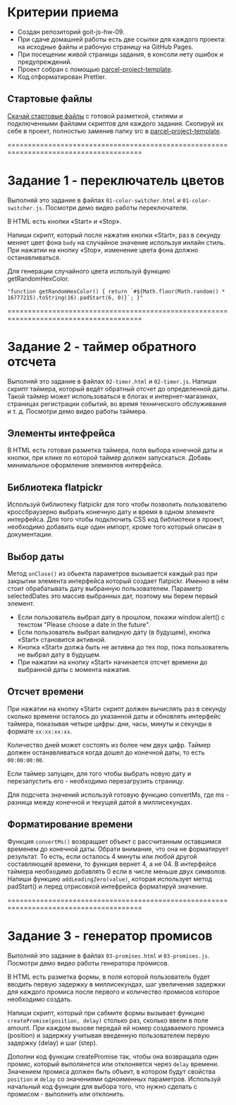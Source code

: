 # Критерии приема

- Создан репозиторий goit-js-hw-09.
- При сдаче домашней работы есть две ссылки для каждого проекта: на исходные
  файлы и рабочую страницу на GitHub Pages.
- При посещении живой страницы задания, в консоли нету ошибок и предупреждений.
- Проект собран с помощью
  [parcel-project-template](https://github.com/goitacademy/parcel-project-template).
- Код отформатирован Prettier.

## Стартовые файлы

[Скачай стартовые файлы](https://minhaskamal.github.io/DownGit/#/home?url=https://github.com/goitacademy/javascript-homework/tree/main/v2/09/src)
с готовой разметкой, стилями и подключенными файлами скриптов для каждого
задания. Скопируй их себе в проект, полностью заменив папку src в
[parcel-project-template](https://github.com/goitacademy/parcel-project-template).

=======================================================================================

# Задание 1 - переключатель цветов

Выполняй это задание в файлах `01-color-switcher.html` и `01-color-switcher.js`.
Посмотри демо видео работы переключателя.

В HTML есть кнопки «Start» и «Stop».

Напиши скрипт, который после нажатия кнопки «Start», раз в секунду меняет цвет
фона `body` на случайное значение используя инлайн стиль. При нажатии на кнопку
«Stop», изменение цвета фона должно останавливаться.

Для генерации случайного цвета используй функцию getRandomHexColor.

`` "function getRandomHexColor() { return `#${Math.floor(Math.random() * 16777215).toString(16).padStart(6, 0)}`; }" ``

=======================================================================================

# Задание 2 - таймер обратного отсчета

Выполняй это задание в файлах `02-timer.html` и `02-timer.js`. Напиши скрипт
таймера, который ведёт обратный отсчет до определенной даты. Такой таймер может
использоваться в блогах и интернет-магазинах, страницах регистрации событий, во
время технического обслуживания и т. д. Посмотри демо видео работы таймера.

## Элементы интефрейса

В HTML есть готовая разметка таймера, поля выбора конечной даты и кнопки, при
клике по которой таймер должен запускаться. Добавь минимальное оформление
элементов интерфейса.

## Библиотека flatpickr

Используй библиотеку flatpickr для того чтобы позволить пользователю
кроссбраузерно выбрать конечную дату и время в одном элементе интерфейса. Для
того чтобы подключить CSS код библиотеки в проект, необходимо добавить еще один
импорт, кроме того который описан в документации.

## Выбор даты

Метод `onClose()` из обьекта параметров вызывается каждый раз при закрытии
элемента интерфейса который создает flatpickr. Именно в нём стоит обрабатывать
дату выбранную пользователем. Параметр selectedDates это массив выбранных дат,
поэтому мы берем первый элемент.

- Если пользователь выбрал дату в прошлом, покажи window.alert() с текстом
  "Please choose a date in the future".
- Если пользователь выбрал валидную дату (в будущем), кнопка «Start» становится
  активной.
- Кнопка «Start» должа быть не активна до тех пор, пока пользователь не выбрал
  дату в будущем.
- При нажатии на кнопку «Start» начинается отсчет времени до выбранной даты с
  момента нажатия.

## Отсчет времени

При нажатии на кнопку «Start» скрипт должен вычислять раз в секунду сколько
времени осталось до указанной даты и обновлять интерфейс таймера, показывая
четыре цифры: дни, часы, минуты и секунды в формате `xx:xx:xx:xx`.

Количество дней может состоять из более чем двух цифр. Таймер должен
останавливаться когда дошел до конечной даты, то есть `00:00:00:00`.

Если таймер запущен, для того чтобы выбрать новую дату и перезапустить его -
необходимо перезагрузить страницу.

Для подсчета значений используй готовую функцию convertMs, где ms - разница
между конечной и текущей датой в миллисекундах.

## Форматирование времени

Функция `convertMs()` возвращает объект с рассчитанным оставшимся временем до
конечной даты. Обрати внимание, что она не форматирует результат. То есть, если
осталось 4 минуты или любой другой составляющей времени, то функция вернет 4, а
не 04. В интерфейсе таймера необходимо добавлять 0 если в числе меньше двух
символов. Напиши функцию `addLeadingZero(value)`, которая использует метод
padStart() и перед отрисовкой интефрейса форматируй значение.

=======================================================================================

# Задание 3 - генератор промисов

Выполняй это задание в файлах `03-promises.html` и `03-promises.js`. Посмотри
демо видео работы генератора промисов.

В HTML есть разметка формы, в поля которой пользователь будет вводить первую
задержку в миллисекундах, шаг увеличения задержки для каждого промиса после
первого и количество промисов которое необходимо создать.

Напиши скрипт, который при сабмите формы вызывает функцию
`createPromise(position, delay)` столько раз, сколько ввели в поле amount. При
каждом вызове передай ей номер создаваемого промиса (position) и задержку
учитывая введенную пользователем первую задержку (delay) и шаг (step).

Дополни код функции createPromise так, чтобы она возвращала один промис, который
выполянется или отклоняется через `delay` времени. Значением промиса должен быть
объект, в котором будут свойства `position` и `delay` со значениями одноименных
параметров. Используй начальный код функции для выбора того, что нужно сделать с
промисом - выполнить или отклонить.
